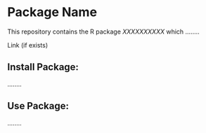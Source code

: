 # Package Name
This repository contains the R package _XXXXXXXXXX_ which ........

Link (if exists)

## Install Package:
........

## Use Package:
........

